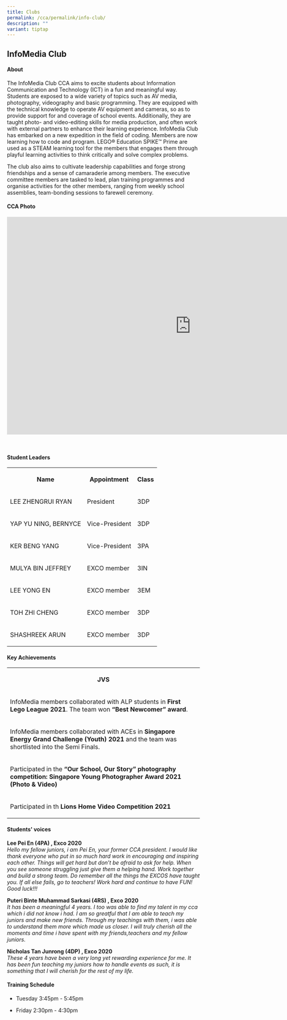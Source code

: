 ```yaml
---
title: Clubs
permalink: /cca/permalink/info-club/
description: ""
variant: tiptap
---
```

<h2>InfoMedia Club</h2><h4>About</h4><p>The InfoMedia Club CCA aims to excite students about Information Communication and Technology (ICT) in a fun and meaningful way. Students are exposed to a wide variety of topics such as AV media, photography, videography and basic programming. They are equipped with the technical knowledge to operate AV equipment and cameras, so as to provide support for and coverage of school events. Additionally, they are taught photo- and video-editing skills for media production, and often work with external partners to enhance their learning experience. InfoMedia Club has embarked on a new expedition in the field of coding. Members are now learning how to code and program. LEGO® Education SPIKE™ Prime are used as a STEAM learning tool for the members that engages them through playful learning activities to think critically and solve complex problems.</p><p>The club also aims to cultivate leadership capabilities and forge strong friendships and a sense of camaraderie among members. The executive committee members are tasked to lead, plan training programmes and organise activities for the other members, ranging from weekly school assemblies, team-bonding sessions to farewell ceremony.</p><h4>CCA Photo</h4><div class="iframe-wrapper"><iframe height="569" width="960" allowfullscreen="true" frameborder="0" src="https://docs.google.com/presentation/d/e/2PACX-1vS0-kERLIr74LJ_AoWRJCo8PXA5TLK72xZQSUzJHIKczMDJAGl_ZVhNrWZJi9Oaz9_QT9uzavIyxznz/embed?start=true&amp;loop=true&amp;delayms=5000"></iframe></div><p><br></p><h4>Student Leaders</h4><table><tbody><tr><th rowspan="1" colspan="1"><p>Name</p></th><th rowspan="1" colspan="1"><p>Appointment</p></th><th rowspan="1" colspan="1"><p>Class</p></th></tr><tr><td rowspan="1" colspan="1"><p>LEE ZHENGRUI RYAN</p></td><td rowspan="1" colspan="1"><p>President</p></td><td rowspan="1" colspan="1"><p>3DP</p></td></tr><tr><td rowspan="1" colspan="1"><p>YAP YU NING, BERNYCE</p></td><td rowspan="1" colspan="1"><p>Vice-President</p></td><td rowspan="1" colspan="1"><p>3DP</p></td></tr><tr><td rowspan="1" colspan="1"><p>KER BENG YANG</p></td><td rowspan="1" colspan="1"><p>Vice-President</p></td><td rowspan="1" colspan="1"><p>3PA</p></td></tr><tr><td rowspan="1" colspan="1"><p>MULYA BIN JEFFREY</p></td><td rowspan="1" colspan="1"><p>EXCO member</p></td><td rowspan="1" colspan="1"><p>3IN</p></td></tr><tr><td rowspan="1" colspan="1"><p>LEE YONG EN</p></td><td rowspan="1" colspan="1"><p>EXCO member</p></td><td rowspan="1" colspan="1"><p>3EM</p></td></tr><tr><td rowspan="1" colspan="1"><p>TOH ZHI CHENG</p></td><td rowspan="1" colspan="1"><p>EXCO member</p></td><td rowspan="1" colspan="1"><p>3DP</p></td></tr><tr><td rowspan="1" colspan="1"><p>SHASHREEK ARUN</p></td><td rowspan="1" colspan="1"><p>EXCO member</p></td><td rowspan="1" colspan="1"><p>3DP</p></td></tr></tbody></table><h4>Key Achievements</h4><table><tbody><tr><th rowspan="1" colspan="1"><p>JVS</p></th></tr><tr><td rowspan="1" colspan="1"><p>InfoMedia members collaborated with ALP students in <strong>First Lego League 2021</strong>. The team won <strong>“Best Newcomer” award</strong>.</p></td></tr><tr><td rowspan="1" colspan="1"><p>InfoMedia members collaborated with ACEs in <strong>Singapore Energy Grand Challenge (Youth) 2021</strong> and the team was shortlisted into the Semi Finals.</p></td></tr><tr><td rowspan="1" colspan="1"><p>Participated in the <strong>“Our School, Our Story” photography competition: Singapore Young Photographer Award 2021 (Photo &amp; Video)</strong></p></td></tr><tr><td rowspan="1" colspan="1"><p>Participated in th <strong>Lions Home Video Competition 2021</strong></p></td></tr></tbody></table><h4>Students' voices</h4><p><strong>Lee Pei En (4PA) , Exco 2020</strong> <br><em>Hello my fellow juniors, i am Pei En, your former CCA president. I would like thank everyone who put in so much hard work in encouraging and inspiring each other. Things will get hard but don’t be afraid to ask for help. When you see someone struggling just give them a helping hand. Work together and build a strong team. Do remember all the things the EXCOS have taught you. If all else fails, go to teachers! Work hard and continue to have FUN! Good luck!!!</em></p><p><strong>Puteri Binte Muhammad Sarkasi (4RS) , Exco 2020</strong> <br><em>It has been a meaningful 4 years. I too was able to find my talent in my cca which i did not know i had. I am so greatful that I am able to teach my juniors and make new friends. Through my teachings with them, i was able to understand them more which made us closer. I will truly cherish all the moments and time i have spent with my friends,teachers and my fellow juniors.</em></p><p><strong>Nicholas Tan Junrong (4DP) , Exco 2020</strong> <br><em>These 4 years have been a very long yet rewarding experience for me. It has been fun teaching my juniors how to handle events as such, it is something that I will cherish for the rest of my life.</em></p><h4>Training Schedule</h4><ul data-tight="true" class="tight"><li><p>Tuesday 3:45pm - 5:45pm<br></p></li><li><p>Friday 2:30pm - 4:30pm</p></li></ul><p></p>